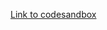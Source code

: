 [Link to codesandbox](https://codesandbox.io/p/sandbox/mymodal-8rk69p?file=%2Fsrc%2FModal.jsx%3A21%2C5)
